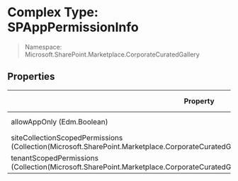 # Complex Type: SPAppPermissionInfo

> Namespace: Microsoft.SharePoint.Marketplace.CorporateCuratedGallery

## Properties

Property | SPO | SP 2019 | SP 2016 | SP 2013
----------|:---:|:-------:|:-------:|:-------:
allowAppOnly (Edm.Boolean) | ❌ (✅) | ❌ | ❌ | ❌
siteCollectionScopedPermissions (Collection(Microsoft.SharePoint.Marketplace.CorporateCuratedGallery.SPSiteCollectionScopedPermissionInfo)) | ❌ (✅) | ❌ | ❌ | ❌
tenantScopedPermissions (Collection(Microsoft.SharePoint.Marketplace.CorporateCuratedGallery.SPTenantScopedPermissionInfo)) | ❌ (✅) | ❌ | ❌ | ❌